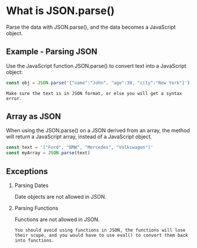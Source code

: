 # What is JSON.parse()

Parse the data with JSON.parse(), and the data becomes a JavaScript object.

## Example - Parsing JSON

Use the JavaScript function JSON.parse() to convert text into a JavaScript object:

```javascript
const obj = JSON.parse('{"name":"John", "age":30, "city":"New York"}');
```

```
Make sure the text is in JSON format, or else you will get a syntax error.
```

## Array as JSON

When using the JSON.parse() on a JSON derived from an array, the method will return a JavaScript array, instead of a JavaScript object.

```javascript
const text = '["Ford", "BMW", "Mercedes", "Volkswagen"]'
const myArray = JSON.parse(text)
```

## Exceptions

1. Parsing Dates

    Date objects are not allowed in JSON.

2. Parsing Functions

    Functions are not allowed in JSON.

    `You should avoid using functions in JSON, the functions will lose their scope, and you would have to use eval() to convert them back into functions.`
